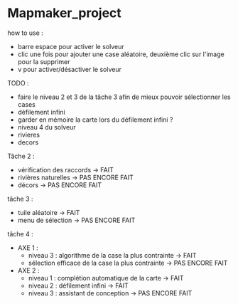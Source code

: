# Mapmaker_project

how to use :
- barre espace pour activer le solveur 
- clic une fois pour ajouter une case aléatoire, deuxième clic sur l'image pour la supprimer
- v pour activer/désactiver le solveur
  
TODO : 
- faire le niveau 2 et 3 de la tâche 3 afin de mieux pouvoir sélectionner les cases
- défilement infini
- garder en mémoire la carte lors du défilement infini ?
- niveau 4 du solveur
- rivieres
- decors


Tâche 2 :
- vérification des raccords -> FAIT
- rivières naturelles -> PAS ENCORE FAIT
- décors ->  PAS ENCORE FAIT

tâche 3 :
  - tuile aléatoire -> FAIT
  - menu de sélection -> PAS ENCORE FAIT
 
tâche 4 :

 - AXE 1 :
    - niveau 3 : algorithme de la case la plus contrainte -> FAIT 
    - sélection efficace de la case la plus contrainte -> PAS ENCORE FAIT 
-  AXE 2 :
    - niveau 1 : complétion automatique de la carte -> FAIT
    - niveau 2 : défilement infini -> FAIT 
    - niveau 3 : assistant de conception -> PAS ENCORE FAIT 

